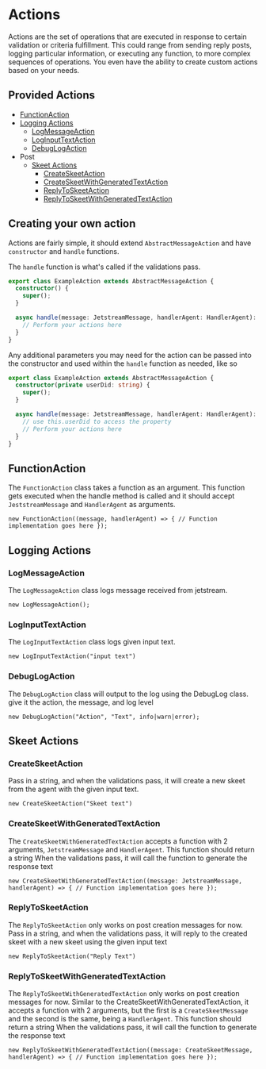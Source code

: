 # Actions

Actions are the set of operations that are executed in response to certain validation or criteria fulfillment. This could range from sending reply posts, logging particular information, or executing any function, to more complex sequences of operations. You even have the ability to create custom actions based on your needs.

## Provided Actions

- [FunctionAction](#functionaction)
- [Logging Actions](#logging-actions)
  - [LogMessageAction](#logmessageaction)
  - [LogInputTextAction](#loginputtextaction)
  - [DebugLogAction](#debuglogaction)
- Post
  - [Skeet Actions](#skeet-actions)
    - [CreateSkeetAction](#createskeetaction)
    - [CreateSkeetWithGeneratedTextAction](#createskeetwithgeneratedtextaction)
    - [ReplyToSkeetAction](#replytoskeetaction)
    - [ReplyToSkeetWithGeneratedTextAction](#replytoskeetwithgeneratedtextaction)

## Creating your own action
Actions are fairly simple, it should extend `AbstractMessageAction` and have `constructor` and `handle` functions.

The `handle` function is what's called if the validations pass.

```typescript
export class ExampleAction extends AbstractMessageAction {
  constructor() {
    super();
  }

  async handle(message: JetstreamMessage, handlerAgent: HandlerAgent): Promise<any> {
    // Perform your actions here
  }
}
```

Any additional parameters you may need for the action can be passed into the constructor and used within the `handle` function as needed, like so
```typescript
export class ExampleAction extends AbstractMessageAction {
  constructor(private userDid: string) {
    super();
  }

  async handle(message: JetstreamMessage, handlerAgent: HandlerAgent): Promise<any> {
    // use this.userDid to access the property
    // Perform your actions here
  }
}
```

## FunctionAction

The `FunctionAction` class takes a function as an argument. This function gets executed when the handle method is called and it should accept `JeststreamMessage` and `HandlerAgent` as arguments.

`new FunctionAction((message, handlerAgent) => { // Function implementation goes here });`

## Logging Actions

### LogMessageAction

The `LogMessageAction` class logs message received from jetstream.

`new LogMessageAction();`

### LogInputTextAction

The `LogInputTextAction` class logs given input text.

`new LogInputTextAction("input text")`

### DebugLogAction

The `DebugLogAction` class will output to the log using the DebugLog class. give it the action, the message, and log level

`new DebugLogAction("Action", "Text", info|warn|error);`

## Skeet Actions

### CreateSkeetAction

Pass in a string, and when the validations pass, it will create a new skeet from the agent with the given input text.

`new CreateSkeetAction("Skeet text")`

### CreateSkeetWithGeneratedTextAction

The `CreateSkeetWithGeneratedTextAction` accepts a function with 2 arguments, `JetstreamMessage` and `HandlerAgent`. This function should return a string
When the validations pass, it will call the function to generate the response text

`new CreateSkeetWithGeneratedTextAction((message: JetstreamMessage, handlerAgent) => { // Function implementation goes here });`

### ReplyToSkeetAction

The `ReplyToSkeetAction` only works on post creation messages for now.
Pass in a string, and when the validations pass, it will reply to the created skeet with a new skeet using the given input text

`new ReplyToSkeetAction("Reply Text")`

### ReplyToSkeetWithGeneratedTextAction

The `ReplyToSkeetWithGeneratedTextAction` only works on post creation messages for now.
Similar to the CreateSkeetWithGeneratedTextAction, it accepts a function with 2 arguments, but the first is a `CreateSkeetMessage` and the second is the same, being a `HandlerAgent`. This function should return a string
When the validations pass, it will call the function to generate the response text

`new ReplyToSkeetWithGeneratedTextAction((message: CreateSkeetMessage, handlerAgent) => { // Function implementation goes here });`
